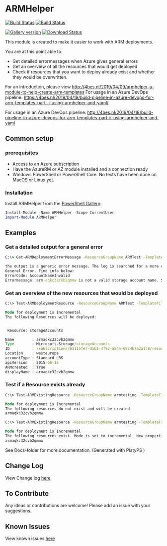 # ARMHelper

[![Build Status](https://dev.azure.com/Ba4bes/ARMHelper/_apis/build/status/Ba4bes.ARMHelper?branchName=master)](https://dev.azure.com/Ba4bes/ARMHelper/_build/latest?definitionId=8&branchName=master)
[![Build Status](https://vsrm.dev.azure.com/Ba4bes/_apis/public/Release/badge/fe28574d-f965-479f-bc02-25d7534d9aeb/1/1)](https://vsrm.dev.azure.com/Ba4bes/_apis/public/Release/badge/fe28574d-f965-479f-bc02-25d7534d9aeb/1/1)

[![Gallery version](https://img.shields.io/powershellgallery/v/ARMHelper.svg)](https://img.shields.io/powershellgallery/v/ARMHelper.svg)
[![Download Status](https://img.shields.io/powershellgallery/dt/ARMHelper.svg)](https://img.shields.io/powershellgallery/dt/ARMHelper.svg)

This module is created to make it easier to work with ARM deployments.

You are at this point able to:

- Get detailed errormessages when Azure gives general errors
- Get an overview of all the resources that would get deployed
- Check if resources that you want to deploy already exist and whether they would be overwritten.

For an introduction, please view  <http://4bes.nl/2019/04/09/armhelper-a-module-to-help-create-arm-templates>
For usage in an Azure DevOps pipeline: <https://4bes.nl/2019/04/19/build-pipeline-in-azure-devops-for-arm-templates-part-ii-using-armhelper-and-yaml/>

For usage in an Azure DevOps pipeline: <http://4bes.nl/2019/04/18/build-pipeline-in-azure-devops-for-arm-templates-part-ii-using-armhelper-and-yaml>

## Common setup

### prerequisites

- Access to an Azure subscription
- Have the AzureRM or AZ module installed and a connection ready
- Windows PowerShell or PowerShell Core. No tests have been done on MacOS or Linux yet.

### Installation

Install ARMHelper from the [PowerShell Gallery](https://powershellgallery.com):

```powershell
Install-Module -Name ARMHelper -Scope CurrentUser
Import-Module ARMHelper
```

## Examples

### Get a detailed output for a general error

```cmd
C:\> Get-ARMDeploymentErrorMessage -ResourceGroupName ARMTest -TemplateFile .\azuredeploy.json -TemplateParameterFile .\azuredeploy.parameters.json

the output is a generic error message. The log is searched for a more clear errormessage
General Error. Find info below:
ErrorCode: AccountNameInvalid
Errormessage: arm-aqkc32cvb2qmmw is not a valid storage account name. Storage account name must be between 3 and 24 characters in length and use numbers and lower-case letters only.
```

### Get an overview of the new resources that would be deployed

```cmd
C:\> Test-ARMDeploymentResource -ResourceGroupName ARMTest -TemplateFile .\azuredeploy.json -TemplateParameterFile .\azuredeploy.parameters.json

Mode for deployment is Incremental
The following Resources will be deployed:


 Resource: storageAccounts

Name        : armaqkc32cvb2qmmw
Type        : Microsoft.Storage/storageAccounts
ID          : /subscriptions/61115fe7-d5b1-4f92-a54a-69c4b7a2a1c8/resourceGroups/armtesting/providers/Microsoft.Storage/storageAccounts/armaqkc32cvb2qmmw
Location    : westeurope
accountType : Standard_LRS
apiVersion  : 2015-06-15
ARMcreated  : True
displayName : armaqkc32cvb2qmmw
```

### Test if a Resource exists already

```cmd
C:\> Test-ARMExistingResource -ResourceGroupName armtesting -TemplateFile .\azuredeploy.json -TemplateParameterFile .\azuredeploy.parameters.json

Mode for deployment is Incremental
The following resources do not exist and will be created
armaqkc32cvb2qmmw

C:\> Test-ARMExistingResource -ResourceGroupName armtesting -TemplateFile .\azuredeploy.json -TemplateParameterFile .\azuredeploy.parameters.json

Mode for deployment is Incremental
The following resources exist. Mode is set to incremental. New properties might be added
armaqkc32cvb2qmmw

```

See Docs-folder for more documentation. (Generated with PlatyPS )

## Change Log

View Change log [here](CHANGELOG.md)

## To Contribute

Any ideas or contributions are welcome!
Please add an issue with your suggestions.

## Known Issues

View known issues [here](https://github.com/Ba4bes/ARMHelper/issues)

